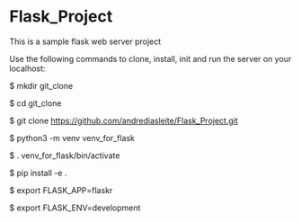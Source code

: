 # Flask_Project
This is a sample flask web server project

Use the following commands to clone, install, init and run the server on your localhost:

$ mkdir git_clone

$ cd git_clone

$ git clone https://github.com/andrediasleite/Flask_Project.git

$ python3 -m venv venv_for_flask

$ . venv_for_flask/bin/activate

$ pip install -e .

$ export FLASK_APP=flaskr

$ export FLASK_ENV=development
